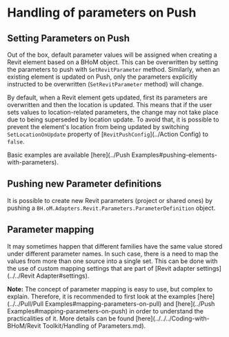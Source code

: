 # Handling of parameters on Push

## Setting Parameters on Push
Out of the box, default parameter values will be assigned when creating a Revit element based on a BHoM object. This can be overwritten by setting the parameters to push with `SetRevitParameter` method. Similarly, when an existing element is updated on Push, only the parameters explicitly instructed to be overwritten (`SetRevitParameter` method) will change.

By default, when a Revit element gets updated, first its parameters are overwritten and then the location is updated. This means that if the user sets values to location-related parameters, the change may not take place due to being superseded by location update. To avoid that, it is possible to prevent the element's location from being updated by switching `SetLocationOnUpdate` property of [`RevitPushConfig`](../Action Config) to `false`.

Basic examples are available [here](../Push Examples#pushing-elements-with-parameters).

## Pushing new Parameter definitions
It is possible to create new Revit parameters (project or shared ones) by pushing a `BH.oM.Adapters.Revit.Parameters.ParameterDefinition` object.

## Parameter mapping
It may sometimes happen that different families have the same value stored under different parameter names. In such case, there is a need to map the values from more than one source into a single set. This can be done with the use of custom mapping settings that are part of [Revit adapter settings](../../Revit Adapter#settings).

**Note:** The concept of parameter mapping is easy to use, but complex to explain. Therefore, it is recommended to first look at the examples [here](../../Pull/Pull Examples#mapping-parameters-on-pull) and [here](../Push Examples#mapping-parameters-on-push) in order to understand the practicalities of it. More details can be found [here](../../../Coding-with-BHoM/Revit Toolkit/Handling of Parameters.md).